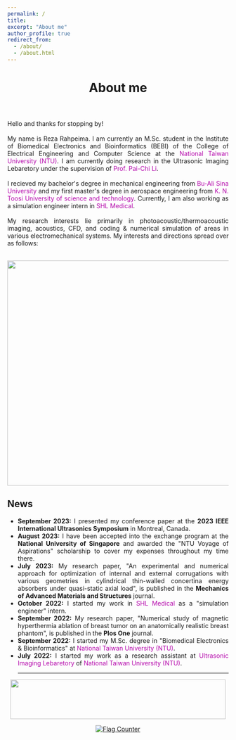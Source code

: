 ```yaml
---
permalink: /
title:
excerpt: "About me"
author_profile: true
redirect_from:
  - /about/
  - /about.html
---
```


<header class="post-header">
<h1 class="post-title">About me</h1>
</header>



<p align="justify"> Hello and thanks for stopping by! <br> <br>
My name is Reza Rahpeima. I am currently an M.Sc. student in the Institute of Biomedical Electronics and Bioinformatics (BEBI) of the College of Electrical Engineering and Computer Science at the <a href="https://www.ntu.edu.tw/english/index.html" target="\_blank" style="color: #B509AC; text-decoration:none">  National Taiwan University (NTU)</a>. I am currently doing research in the Ultrasonic Imaging Lebaretory under the supervision of <a href="https://sites.google.com/view/pai-chilislab/home" target="\_blank" style="color: #B509AC; text-decoration:none">  Prof. Pai-Chi Li</a>. <br> <br>
I recieved my bachelor's degree in mechanical engineering from <a href="https://basu.ac.ir/en/home" target="\_blank" style="color: #B509AC; text-decoration:none">  Bu-Ali Sina University</a> and my first master's degree in aerospace engineering from <a href="https://en.kntu.ac.ir/" target="\_blank" style="color: #B509AC; text-decoration:none">  K. N. Toosi University of science and technology</a>. Currently, I am also working as a simulation engineer intern in <a href="https://www.shl-medical.com/" target="\_blank" style="color: #B509AC; text-decoration:none">  SHL Medical</a>.<br> <br>
My research interests lie primarily in photoacoustic/thermoacoustic imaging, acoustics, CFD, and coding & numerical simulation of areas in various electromechanical systems. My interests and directions spread over as follows: <br> <br>


<p align="center">
  <img width="512" height="512" src="https://user-images.githubusercontent.com/117890455/201822025-45beb034-60fc-4328-97e9-2d41323d0580.gif">
</p>
 
<div class="News">
<h2>News</h2>
        <ul>
         <li align="justify"><b>September 2023:</b> I presented my conference paper at the <b>2023 IEEE International Ultrasonics Symposium</b> in Montreal, Canada. </li>
         <li align="justify"><b>August 2023:</b> I have been accepted into the exchange program at the <b>National University of Singapore</b> and awarded the "NTU Voyage of Aspirations" scholarship to cover my expenses throughout my time there</b>. </li>
          <li align="justify"><b>July 2023:</b> My research paper, "An experimental and numerical approach for optimization of internal and external corrugations with various geometries in cylindrical thin-walled concertina energy absorbers under quasi-static axial load", is published in the <b>Mechanics of Advanced Materials and Structures</b> journal. </li>
          <li align="justify"><b>October 2022:</b> I started my work in <a href="https://www.shl-medical.com/" style="color: #B509AC; text-decoration:none;" target="\_blank">SHL Medical</a> as a "simulation engineer" intern. </li>
               <li align="justify"><b>September 2022:</b> My research paper, "Numerical study of magnetic hyperthermia ablation of breast tumor on an anatomically realistic breast phantom", is published in the <b>Plos One</b> journal. </li>     
           <li align="justify"><b>September 2022:</b> I started my M.Sc. degree in "Biomedical Electronics & Bioinformatics" at <a href="https://www.ntu.edu.tw/english/index.html" style="color: #B509AC; text-decoration:none;" target="\_blank">National Taiwan University (NTU)</a>.</li>
 <li align="justify"><b>July 2022:</b> I started my work as a research assistant at <a href="https://sites.google.com/view/pai-chilislab/home" style="color: #B509AC; text-decoration:none;" target="\_blank">Ultrasonic Imaging Lebaretory</a> of <a href="https://www.ntu.edu.tw/english/index.html" style="color: #B509AC; text-decoration:none;" target="\_blank">National Taiwan University (NTU)</a>.</li>
          
<hr/>
</ul>
</div>
    
 
<p align="center">
  <img width="490" height="90" src="https://user-images.githubusercontent.com/117890455/201846424-2a633c61-7592-4523-8108-2bb5ff633ac9.jpg">
</p>

  <p align="center">
  <a href="https://info.flagcounter.com/6YZk"><img src="https://s01.flagcounter.com/count2/6YZk/bg_FFFFFF/txt_000000/border_CCCCCC/columns_5/maxflags_20/viewers_0/labels_0/pageviews_0/flags_0/percent_0/" alt="Flag Counter" border="0"></a>
    </p>

